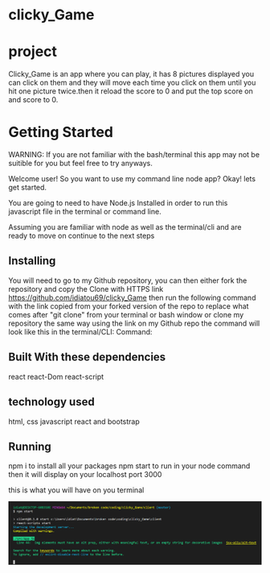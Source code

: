 # clicky_Game

# project 
Clicky_Game is an app where you can play, it has 8 pictures displayed  you can click on them and they will move each time you click on them until you hit one picture twice.then it reload the score to 0 and put the top score on and score to 0.

# Getting Started
WARNING: If you are not familiar with the bash/terminal this app may not be suitible for you but feel free to try anyways.

Welcome user! So you want to use my command line node app? Okay! lets get started.

You are going to need to have Node.js Installed in order to run this javascript file in the terminal or command line.

Assuming you are familiar with node as well as the terminal/cli and are ready to move on continue to the next steps

## Installing

You will need to go to my Github repository, you can then either fork the repository and copy the Clone with HTTPS link 
https://github.com/idiatou69/clicky_Game then run the following command with the link copied from your forked version of the repo to replace what comes after "git clone" from your terminal or bash window or clone my repository the same way using the link on my Github repo the command will look like this in the terminal/CLI:
Command:

## Built With these dependencies
react
react-Dom
react-script
## technology used
html, css javascript react and bootstrap


## Running
npm i to install all your packages
npm start to run in your node command then it will display on your localhost port 3000 

this is what you will have on you terminal


![return](client/src/pictures/logo512.png)
